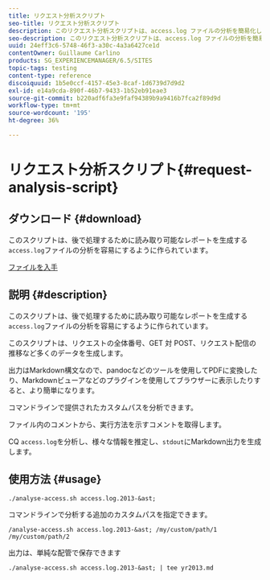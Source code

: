 ```yaml
---
title: リクエスト分析スクリプト
seo-title: リクエスト分析スクリプト
description: このリクエスト分析スクリプトは、access.log ファイルの分析を簡易化し、後の処理で役立つようにわかりやすいレポートを生成します。
seo-description: このリクエスト分析スクリプトは、access.log ファイルの分析を簡易化し、後の処理で役立つようにわかりやすいレポートを生成します。
uuid: 24eff3c6-5748-46f3-a30c-4a3a6427ce1d
contentOwner: Guillaume Carlino
products: SG_EXPERIENCEMANAGER/6.5/SITES
topic-tags: testing
content-type: reference
discoiquuid: 1b5e0ccf-4157-45e3-8caf-1d6739d7d9d2
exl-id: e14a9cda-890f-46b7-9433-1b52eb91eae3
source-git-commit: b220adf6fa3e9faf94389b9a9416b7fca2f89d9d
workflow-type: tm+mt
source-wordcount: '195'
ht-degree: 36%

---
```


# リクエスト分析スクリプト{#request-analysis-script}

## ダウンロード {#download}

このスクリプトは、後で処理するために読み取り可能なレポートを生成する`access.log`ファイルの分析を容易にするように作られています。

[ファイルを入手](assets/analyse-access.sh)

## 説明 {#description}

このスクリプトは、後で処理するために読み取り可能なレポートを生成する`access.log`ファイルの分析を容易にするように作られています。

このスクリプトは、リクエストの全体番号、GET 対 POST、リクエスト配信の推移など多くのデータを生成します。

出力はMarkdown構文なので、pandocなどのツールを使用してPDFに変換したり、Markdownビューアなどのプラグインを使用してブラウザーに表示したりすると、より簡単になります。

コマンドラインで提供されたカスタムパスを分析できます。

ファイル内のコメントから、実行方法を示すコメントを取得します。

CQ `access.log`を分析し、様々な情報を推定し、`stdout`にMarkdown出力を生成します。

## 使用方法 {#usage}

`./analyse-access.sh access.log.2013-&ast;`

コマンドラインで分析する追加のカスタムパスを指定できます。

`/analyse-access.sh access.log.2013-&ast; /my/custom/path/1 /my/custom/path/2`

出力は、単純な配管で保存できます

`./analyse-access.sh access.log.2013-&ast; | tee yr2013.md`
